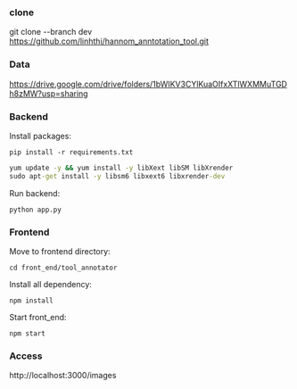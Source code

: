 ### clone
git clone --branch dev https://github.com/linhthi/hannom_anntotation_tool.git

### Data
https://drive.google.com/drive/folders/1bWIKV3CYlKuaOIfxXTlWXMMuTGDh8zMW?usp=sharing

### Backend
Install packages:
```
pip install -r requirements.txt
```
```bat
yum update -y && yum install -y libXext libSM libXrender
sudo apt-get install -y libsm6 libxext6 libxrender-dev
```
Run backend:
```
python app.py
```

### Frontend
Move to frontend directory:
```
cd front_end/tool_annotator
```
Install all dependency:
```
npm install
```
Start front_end:
```
npm start
```

### Access
http://localhost:3000/images
